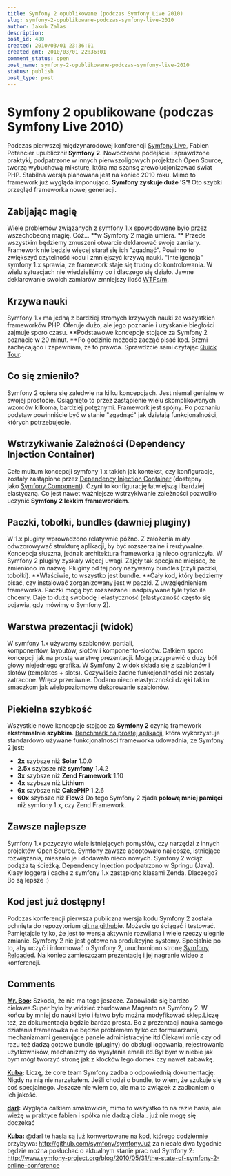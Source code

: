 ```yaml
---
title: Symfony 2 opublikowane (podczas Symfony Live 2010)
slug: symfony-2-opublikowane-podczas-symfony-live-2010
author: Jakub Zalas
description: 
post_id: 480
created: 2010/03/01 23:36:01
created_gmt: 2010/03/01 22:36:01
comment_status: open
post_name: symfony-2-opublikowane-podczas-symfony-live-2010
status: publish
post_type: post
---
```


<!--Podczas pierwszej międzynarodowej konferencji Symfony Live, Fabien Potencier upublicznił Symfony 2. Nowoczesne podejście i sprawdzone praktyki, podpatrzone w innych pierwszoligowych projektach Open Source, tworzą wybuchową miksturę, która ma szansę zrewolucjonizować świat PHP.-->

# Symfony 2 opublikowane (podczas Symfony Live 2010)

Podczas pierwszej międzynarodowej konferencji [Symfony Live](/symfony-live-2010), Fabien Potencier upublicznił **Symfony 2**. Nowoczesne podejście i sprawdzone praktyki, podpatrzone w innych pierwszoligowych projektach Open Source, tworzą wybuchową miksturę, która ma szansę zrewolucjonizować świat PHP. Stabilna wersja planowana jest na koniec 2010 roku. Mimo to framework już wygląda imponująco. **Symfony zyskuje duże 'S'!** Oto szybki przegląd frameworka nowej generacji. 

## Zabijając magię

Wiele problemów związanych z symfony 1.x spowodowane było przez wszechobecną magię. Cóż... **w Symfony 2 magia umiera. ** Przede wszystkim będziemy zmuszeni otwarcie deklarować swoje zamiary. Framework nie będzie więcej starał się ich "zgadnąć". Powinno to zwiększyć czytelność kodu i zmniejszyć krzywą nauki. "Inteligencja" symfony 1.x sprawia, że framework staje się trudny do kontrolowania. W wielu sytuacjach nie wiedzieliśmy co i dlaczego się działo. Jawne deklarowanie swoich zamiarów zmniejszy ilość [WTFs/m](http://www.osnews.com/story/19266/WTFs_m). 

## Krzywa nauki

Symfony 1.x ma jedną z bardziej stromych krzywych nauki ze wszystkich frameworków PHP. Oferuje dużo, ale jego poznanie i uzyskanie biegłości zajmuje sporo czasu. **Podstawowe koncepcje stojące za Symfony 2 poznacie w 20 minut. **Po godzinie możecie zacząć pisać kod. Brzmi zachęcająco i zapewniam, że to prawda. Sprawdźcie sami czytając [Quick Tour](http://symfony-reloaded.org/learn). 

## Co się zmieniło?

Symfony 2 opiera się zaledwie na kilku koncepcjach. Jest niemal genialne w swojej prostocie. Osiągnięto to przez zastąpienie wielu skomplikowanych wzorców kilkoma, bardziej potężnymi. Framework jest spójny. Po poznaniu podstaw powinniście być w stanie "zgadnąć" jak działają funkcjonalności, których potrzebujecie. 

## Wstrzykiwanie Zależności (Dependency Injection Container)

Całe multum koncepcji symfony 1.x takich jak kontekst, czy konfiguracje, zostały zastąpione przez [Dependency Injection Container](http://components.symfony-project.org/dependency-injection/) (dostępny jako [Symfony Component](http://components.symfony-project.org/)). Czyni to konfigurację łatwiejszą i bardziej elastyczną. Co jest nawet ważniejsze wstrzykiwanie zależności pozwoliło uczynić **Symfony 2 lekkim frameworkiem**. 

## Paczki, tobołki, bundles (dawniej pluginy)

W 1.x pluginy wprowadzono relatywnie późno. Z założenia miały odwzorowywać strukturę aplikacji, by być rozszerzalne i reużywalne. Koncepcja słuszna, jednak architektura frameworka ją nieco ograniczyła. W Symfony 2 pluginy zyskały więcej uwagi. Zajęły tak specjalne miejsce, że zmieniono im nazwę. Pluginy od tej pory nazywamy bundles (czyli paczki, tobołki). **Właściwie, to wszystko jest bundle. **Cały kod, który będziemy pisać, czy instalować zorganizowany jest w paczki. Z uwzględnieniem frameworka. Paczki mogą być rozszeżane i nadpisywane tyle tylko ile chcemy. Daje to dużą swobodę i elastyczność (elastyczność często się pojawia, gdy mówimy o Symfony 2). 

## Warstwa prezentacji (widok)

W symfony 1.x używamy szablonów, partiali, komponentów, layoutów, slotów i komponento-slotów. Całkiem sporo koncepcji jak na prostą warstwę prezentacji. Mogą przyprawić o duży bół głowy niejednego grafika. W Symfony 2 widok składa się z szablonów i slotów (templates + slots). Oczywiście żadne funkcjonalności nie zostały zatracone. Wręcz przeciwnie. Dodano nieco elastyczności dzięki takim smaczkom jak wielopoziomowe dekorowanie szablonów. 

## Piekielna szybkość

Wszystkie nowe koncepcje stojące za **Symfony 2** czynią framework **ekstremalnie szybkim**. [Benchmark na prostej aplikacji](http://symfony-reloaded.org/fast), która wykorzystuje standardowo używane funkcjonalności frameworka udowadnia, że Symfony 2 jest: 

  * **2x** szybsze niż **Solar** 1.0.0
  * **2.5x** szybsze niż **symfony** 1.4.2
  * **3x** szybsze niż **Zend Framework** 1.10
  * **4x** szybsze niż **Lithium**
  * **6x** szybsze niż **CakePHP** 1.2.6
  * **60x** szybsze niż **Flow3**
Do tego Symfony 2 zjada **połowę mniej pamięci** niż symfony 1.x, czy Zend Framework. 

## Zawsze najlepsze

Symfony 1.x pożyczyło wiele istniejących pomysłów, czy narzędzi z innych projektów Open Source. Symfony zawsze adoptowało najlepsze, istniejące rozwiązania, mieszało je i dodawało nieco nowych. Symfony 2 wciąż podąża tą ścieżką. Dependency Injection podpatrzono w Springu (Java). Klasy loggera i cache z symfony 1.x zastąpiono klasami Zenda. Dlaczego? Bo są lepsze :) 

## Kod jest już dostępny!

Podczas konferencji pierwsza publiczna wersja kodu Symfony 2 została pchnięta do repozytorium [git na github](http://github.com/symfony/symfony)ie. Możecie go ściągać i testować. Pamiętajcie tylko, że jest to wersja aktywnie rozwijana i wiele rzeczy ulegnie zmianie. Symfony 2 nie jest gotowe na produkcyjne systemy. Specjalnie po to, aby uczyć i informować o Symfony 2, uruchomiono stronę [Symfony Reloaded](http://symfony-reloaded.org/). Na koniec zamieszczam prezentację i jej nagranie wideo z konferencji.

## Comments

**[Mr. Boo](#2996 "2010-04-02 10:35:16"):** Szkoda, że nie ma tego jeszcze. Zapowiada się bardzo ciekawe.Super było by widzieć zbudowane Magento na Symfony 2. W końcu by mniej do nauki było i łatwo było można modyfikować sklep.Liczę też, że dokumentacja będzie bardzo prosta. Bo z prezentacji nauka samego działania framerowka nie będzie problemem tylko co formularzami, mechanizmami generujące panele administracyjne itd.Ciekawi mnie czy od razu też dadzą gotowe bundle (pluginy) do obsługi logowania, rejestrowania użytkowników, mechanizmy do wysyłania emaili itd.Był bym w niebie jak bym mógł tworzyć stronę jak z klocków lego domek czy nawet zabawkę.

**[Kuba](#2997 "2010-04-03 05:25:49"):** Liczę, że core team Symfony zadba o odpowiednią dokumentację. Nigdy na nią nie narzekałem. Jeśli chodzi o bundle, to wiem, że szukuje się coś specjalnego. Jeszcze nie wiem co, ale ma to związek z zadbaniem o ich jakość.

**[darl](#3001 "2010-06-11 01:32:29"):** Wygląda całkiem smakowicie, mimo to wszystko to na razie hasła, ale wieżę w praktyce fabien i spółka nie dadzą ciała.. już nie mogę się doczekać

**[Kuba](#3003 "2010-06-12 15:00:35"):** @darl te hasla są już konwertowane na kod, którego codziennie przybywa: http://github.com/symfony/symfonyJuż za niecałe dwa tygodnie będzie można posłuchać o aktualnym stanie prac nad Symfony 2: http://www.symfony-project.org/blog/2010/05/31/the-state-of-symfony-2-online-conference

